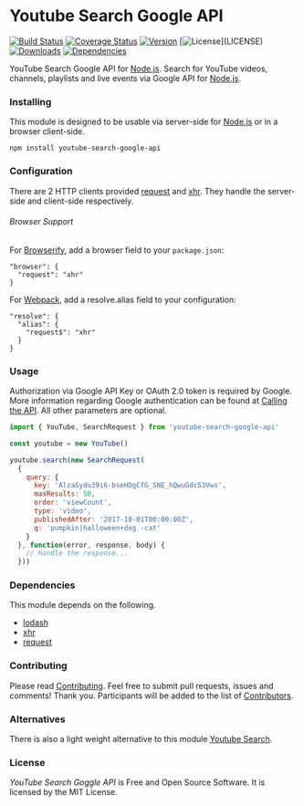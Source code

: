 # Youtube Search Google API
[![Build Status](https://travis-ci.org/webdevel/youtube-search-google-api.svg?branch=master)](https://travis-ci.org/webdevel/youtube-search-google-api)
[![Coverage Status](https://coveralls.io/repos/github/webdevel/youtube-search-google-api/badge.svg?branch=master)](https://coveralls.io/github/webdevel/youtube-search-google-api?branch=master)
[![Version](https://img.shields.io/npm/v/youtube-search-google-api.svg)](https://www.npmjs.com/package/youtube-search-google-api)
[![License](http://img.shields.io/badge/license-MIT-blue.svg?)](LICENSE)
[![Downloads](https://img.shields.io/npm/dt/youtube-search-google-api.svg)](https://www.npmjs.org/package/youtube-search-google-api)
[![Dependencies](https://img.shields.io/david/webdevel/youtube-search-google-api.svg)](https://david-dm.org/webdevel/youtube-search-google-api)

YouTube Search Google API for [Node.js]. Search for YouTube videos, channels, playlists and live events via Google API for [Node.js].

### Installing
This module is designed to be usable via server-side for [Node.js] or in a browser client-side.
```
npm install youtube-search-google-api
```
### Configuration
There are 2 HTTP clients provided [request] and [xhr]. They handle the server-side and client-side respectively.
###### Browser Support
For [Browserify], add a browser field to your `package.json`:
```
"browser": {
  "request": "xhr"
}
```
For [Webpack], add a resolve.alias field to your configuration:
```
"resolve": {
  "alias": {
    "request$": "xhr"
  }
}
```
### Usage
Authorization via Google API Key or OAuth 2.0 token is required by Google. More information regarding Google authentication can be found at [Calling the API]. All other parameters are optional.

```JavaScript
import { YouTube, SearchRequest } from 'youtube-search-google-api'

const youtube = new YouTube()

youtube.search(new SearchRequest(
  {
    query: {
      key: 'AlzaSydu39i6-bseHDgCfG_SNE_hQwuGdc53Vws',
      maxResults: 50,
      order: 'viewCount',
      type: 'video',
      publishedAfter: '2017-10-01T00:00:00Z',
      q: 'pumpkin|halloween+dog -cat'
    }
  }, function(error, response, body) {
    // Handle the response...
  }))
```

### Dependencies
This module depends on the following.
- [lodash]
- [xhr]
- [request]

### Contributing
Please read [Contributing]. Feel free to submit pull requests, issues and comments! Thank you. Participants will be added to the list of [Contributors].

### Alternatives
There is also a light weight alternative to this module [Youtube Search].

### License
*YouTube Search Goggle API* is Free and Open Source Software. It is licensed by the MIT License.

[YouTube Search Google API]: https://github.com/webdevel/youtube-search-google-api
[Calling the API]: https://developers.google.com/youtube/v3/docs/#calling-the-api
[Youtube Search]: https://github.com/MaxGfeller/youtube-search
[lodash]: https://github.com/lodash/lodash
[xhr]: https://github.com/naugtur/xhr
[request]: https://github.com/request/request
[Contributors]: https://github.com/webdevel/youtube-search-google-api/blob/master/CONTRIBUTORS.md
[Contributing]: https://github.com/webdevel/youtube-search-google-api/blob/master/CONTRIBUTING.md
[Node.js]: https://nodejs.org/en/
[Browserify]: http://browserify.org/
[Webpack]: https://webpack.js.org/
